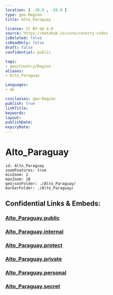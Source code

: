 ```yaml
---
location: [ -20.9 , -58.8 ] 
type: geo-Region
title: Alto_Paraguay

license: CC BY-SA 4.0
source: https://datahub.io/core/country-codes
isDeleted: false
isReadOnly: false
draft: false
confidential: public

tags:
- geo/Country/Region
aliases:
- Alto_Paraguay

Languages:
- de

cssclasses: geo-Region
publish: true
linkTitle: 
keywords: 
layout: 
publishDate: 
expiryDate: 
---
```


# Alto_Paraguay

```leaflet
id: Alto_Paraguay
zoomFeatures: true 
minZoom: 2 
maxZoom: 18
geojsonFolder: ./Alto_Paraguay/
markerFolder: ./Alto_Paraguay/
```


## Confidential Links & Embeds: 

### [Alto_Paraguay.public](/_public/\Earth\Continent\America~South\Paraguay\departments~ParaguayAlto_Paraguay.public.md) 

### [Alto_Paraguay.internal](/_internal/\Earth\Continent\America~South\Paraguay\departments~ParaguayAlto_Paraguay.internal.md) 

### [Alto_Paraguay.protect](/_protect/\Earth\Continent\America~South\Paraguay\departments~ParaguayAlto_Paraguay.protect.md) 

### [Alto_Paraguay.private](/_private/\Earth\Continent\America~South\Paraguay\departments~ParaguayAlto_Paraguay.private.md) 

### [Alto_Paraguay.personal](/_personal/\Earth\Continent\America~South\Paraguay\departments~ParaguayAlto_Paraguay.personal.md) 

### [Alto_Paraguay.secret](/_secret/\Earth\Continent\America~South\Paraguay\departments~ParaguayAlto_Paraguay.secret.md)

